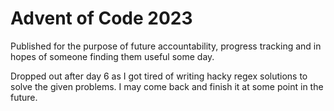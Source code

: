 # Advent of Code 2023
Published for the purpose of future accountability, progress tracking and in hopes of someone finding them useful some day.

Dropped out after day 6 as I got tired of writing hacky regex solutions to solve the given problems. I may come back and finish it at some point in the future.
